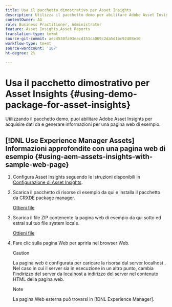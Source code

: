 ```yaml
---
title: Usa il pacchetto dimostrativo per Asset Insights
description: Utilizza il pacchetto demo per abilitare Adobe Asset Insights per acquisire dati da e generare informazioni per una pagina web.
contentOwner: AG
role: Business Practitioner, Administrator
feature: Asset Insights,Asset Reports
translation-type: tm+mt
source-git-commit: aec4530fa93eacd151ca069c2da5d1bc92408e10
workflow-type: tm+mt
source-wordcount: '167'
ht-degree: 2%

---
```



# Usa il pacchetto dimostrativo per Asset Insights {#using-demo-package-for-asset-insights}

Utilizzando il pacchetto demo, puoi abilitare Adobe Asset Insights per acquisire dati da e generare informazioni per una pagina web di esempio.

## [!DNL Use Experience Manager Assets] Informazioni approfondite con una pagina web di esempio   {#using-aem-assets-insights-with-sample-web-page}

1. Configura Asset Insights seguendo le istruzioni disponibili in [Configurazione di Asset Insights](configure-asset-insights.md).
1. Scarica il pacchetto di risorse di esempio da qui e installa il pacchetto da CRXDE package manager.

   [Ottieni file](assets/insightsdemo.zip)

1. Scarica il file ZIP contenente la pagina web di esempio da qui sotto ed estrai sul tuo file system locale.

   [Ottieni file](assets/demosite.zip)

1. Fare clic sulla pagina Web per aprirla nel browser Web.

   >[!CAUTION]
   >
   >La pagina web è configurata per caricare la risorsa dal server localhost . Nel caso in cui il server sia in esecuzione in un altro punto, cambia l&#39;indirizzo del server da localhost a indirizzo del server nel contenuto HTML della pagina web.

   >[!NOTE]
   >
   >La pagina Web esterna può trovarsi in [!DNL Experience Manager].
